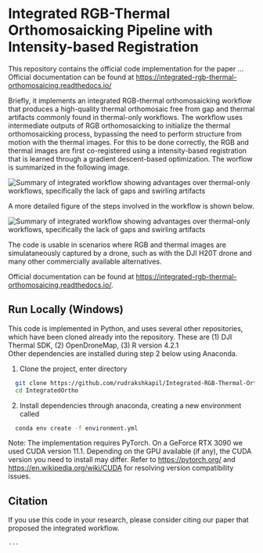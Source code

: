 Integrated RGB-Thermal Orthomosaicking Pipeline with Intensity-based Registration 
=======================================

This repository contains the official code implementation for the paper ...
Official documentation can be found at https://integrated-rgb-thermal-orthomosaicing.readthedocs.io/

Briefly, it implements an integrated RGB-thermal orthomosaicking workflow that produces a high-quality thermal orthomosaic free from gap and thermal artifacts commonly found in thermal-only workflows. 
The workflow uses intermediate outputs of RGB orthomosaicking to initialize the thermal orthomosaicking process, bypassing the need to perform structure from motion with the thermal images.
For this to be done correctly, the RGB and thermal images are first co-registered using a intensity-based registration that is learned through a gradient descent-based optimization.
The worflow is summarized in the following image. 

![Summary of integrated workflow showing advantages over thermal-only workflows, specifically the lack of gaps and swirling artifacts](https://github.com/rudrakshkapil/Integrated-RGB-Thermal-Orthomosaicing/tree/main/images/challenge.tiff?raw=true)

A more detailed figure of the steps involved in the workflow is shown below. 

![Summary of integrated workflow showing advantages over thermal-only workflows, specifically the lack of gaps and swirling artifacts](https://github.com/rudrakshkapil/Integrated-RGB-Thermal-Orthomosaicing/tree/main/images/challenge.tiff?raw=true)


The code is usable in scenarios where RGB and thermal images are simulataneously captured by a drone, such as with the DJI H20T drone and many other commercially available alternatives. 


Official documentation can be found at https://integrated-rgb-thermal-orthomosaicing.readthedocs.io/.




## Run Locally (Windows) 
This code is implemented in Python, and uses several other repositories, which have been cloned already into the repository. These are (1) DJI Thermal SDK, (2) OpenDroneMap, (3) R version 4.2.1  
Other dependencies are installed during step 2 below using Anaconda. 

1. Clone the project, enter directory  

~~~bash  
  git clone https://github.com/rudrakshkapil/Integrated-RGB-Thermal-Orthomosaicing.git IntegratedOrtho
  cd IntegratedOrtho
~~~

2. Install dependencies through anaconda, creating a new environment called 
~~~bash  
  conda env create -f environment.yml
~~~

Note:
The implementation requires PyTorch. 
On a GeForce RTX 3090 we used CUDA version 11.1.
Depending on the GPU available (if any), the CUDA version you need to install may differ. 
Refer to https://pytorch.org/ and https://en.wikipedia.org/wiki/CUDA for resolving version compatibility issues. 


## Citation
If you use this code in your research, please consider citing our paper that proposed the integrated workflow.
~~~tex
...
~~~